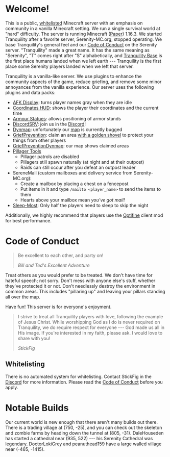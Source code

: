 # Welcome!

This is a public, [whitelisted](#whitelisting) Minecraft server with an emphasis on community in a vanilla Minecraft setting.
We run a single survival world at "hard" difficulty.
The server is running Minecraft ([Paper](https://github.com/PaperMC/Paper)) 1.16.3.
We started Tranquility after a favorite server, Serenity-MC.org, stopped operating.
We base Tranquility's general feel and our [Code of Conduct](#code-of-conduct) on the Serenity server.
"Tranquility" made a great name.
It has the same meaning as "Serenity", "T" comes right after "S" alphabetically, and [Tranquility Base](https://en.wikipedia.org/wiki/Tranquility_Base) is the first place humans landed when we left earth --- Tranquility is the first place some Serenity players landed when we left that server.

Tranquility is a vanilla-like server.
We use plugins to enhance the community aspects of the game, reduce griefing, and remove some minor annoyances from the vanilla experience.
Our server uses the following plugins and data packs:

- [AFK Display](https://vanillatweaks.net/picker/datapacks/): turns player names gray when they are idle
- [Coordinates HUD](https://vanillatweaks.net/picker/datapacks/): shows the player their coordinates and the current time
- [Armour Statues](https://vanillatweaks.net/picker/datapacks/): allows positioning of armor stands
- [DiscordSRV](https://www.spigotmc.org/resources/discordsrv.18494/): join us in the [Discord](https://tranquility.one/discord)!
- [Dynmap](https://www.spigotmc.org/resources/dynmap.274/): unfortunately our [map](https://tranquility.one/map) is currently bugged
- [GriefPrevention](https://github.com/TechFortress/GriefPrevention/): claim an area [with a golden shovel](https://www.youtube.com/watch?v=VDsjXB-BaE0) to protect your things from other players
- [GriefPreventionDynmap](https://bugs.mojang.com/browse/MC-191388): our map shows claimed areas
- [Pillager Tools](https://vanillatweaks.net/picker/datapacks/)
  - Pillager patrols are disabled
  - Pillagers still spawn naturally (at night and at their outpost)
  - Raids can still occur after you defeat an outpost leader
- SereneMail (custom mailboxes and delivery service from Serenity-MC.org):
  - Create a mailbox by placing a chest on a fencepost
  - Put items in it and type `/mailto <player_name>` to send the items to them
  - Hearts above your mailbox mean _you've got mail!_
- [Sleep-Most](https://www.spigotmc.org/resources/sleep-most-1-8-1-16-1-configurable-messages-and-percentage.60623/): Only half the players need to sleep to skip the night

Additionally, we highly recommend that players use the [Optifine](https://optifine.net/) client mod for best performance.

# Code of Conduct

> Be excellent to each other, and party on!
>
> _Bill and Ted's Excellent Adventure_

Treat others as you would prefer to be treated.
We don't have time for hateful speech; not sorry.
Don't mess with anyone else's stuff, whether they've protected it or not.
Don't needlessly destroy the environment in common areas.
This includes "pillaring up" and leaving your pillars standing all over the map.

Have fun!
This server is for everyone's enjoyment.

> I strive to treat all Tranquility players with love, following the example of Jesus Christ.
> While worshipping God as I do is never required on Tranquility, we do require respect for everyone --- God made us all in His image.
> If you're interested in my faith, please ask.
> I would love to share with you!
>
> _StickFig_

## Whitelisting

There is no automated system for whitelisting.
Contact StickFig in the [Discord](discord) for more information.
Please read the [Code of Conduct](#code-of-conduct) before you apply.

# Notable Builds

Our current world is new enough that there aren't many builds out there.
There is a trading village at (750, -25), and you can check out the skeleton and zombie farms by heading down the tunnel at (805, -31).
DaleHouseden has started a cathedral near (935, 522) --- his Serenity Cathedral was legendary.
DoctorLokiGrey and peanuthead159 have a large walled village near (-465, -1415).
